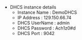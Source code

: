 + DHCS instance details
  + Instance Name : DemoDHCS
  + IP Address : 129.150.66.74
  + DHCS UserName : admin
  + DHCS Password : Ach1z0#d
  + DHCS Port : 9042
